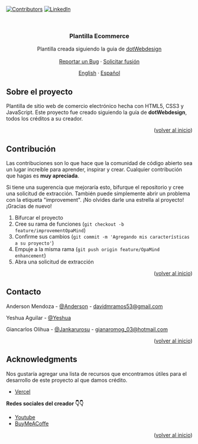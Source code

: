 <div id="top"></div>

<!-- PROJECT SHIELDS -->
[![Contributors][contributors-shield]][contributors-url]
[![LinkedIn][linkedin-shield]][linkedin-url]


<!-- PROJECT LOGO -->
<br />
<div align="center">

  <h3 align="center">Plantilla Ecommerce</h3>

  <p align="center">
    Plantilla creada siguiendo la guia de <a href="#acknowledgments">dotWebdesign</a>
    <br />
    <br />
    <a href="https://github.com/AnderMendoza/Ecommerce-Template/issues/new?assignees=&labels=feature&template=bug_report_es.md&title=">Reportar un Bug</a>
    ·
    <a href="https://github.com/AnderMendoza/Ecommerce-Template/issues/new?assignees=&labels=feature&template=feature_request_es.md&title=">Solicitar fusión</a>
  </p>
  <p align="center">
    <a href="/README.md">English</a>
    ·
    <a href="/READMEes.md">Español</a>
  </p>
</div>


<!-- ABOUT THE PROJECT -->
## Sobre el proyecto

Plantilla de sitio web de comercio electrónico hecha con HTML5, CSS3 y JavaScript. Este proyecto fue creado siguiendo la guía de **dotWebdesign**, todos los créditos a su creador.

<p align="right">(<a href="#top">volver al inicio</a>)</p>


<!-- CONTRIBUTING -->
## Contribución

Las contribuciones son lo que hace que la comunidad de código abierto sea un lugar increíble para aprender, inspirar y crear. Cualquier contribución que hagas es **muy apreciada**.

Si tiene una sugerencia que mejoraría esto, bifurque el repositorio y cree una solicitud de extracción. También puede simplemente abrir un problema con la etiqueta "improvement". ¡No olvides darle una estrella al proyecto! ¡Gracias de nuevo!

1. Bifurcar el proyecto
2. Cree su rama de funciones (`git checkout -b feature/improvementOpaMind`)
3. Confirme sus cambios (`git commit -m 'Agregando mis características a su proyecto'`)
4. Empuje a la misma rama (`git push origin feature/OpaMind enhancement`)
5. Abra una solicitud de extracción

<p align="right">(<a href="#top">volver al inicio</a>)</p>


<!-- CONTACT -->
## Contacto

Anderson Mendoza - [@Anderson](https://www.linkedin.com/in/anderson-mendoza-ramos-7551141b7/) - davidmramos53@gmail.com

Yeshua Aguilar - [@Yeshua](https://github.com/yeshua-aguilar)

Giancarlos Olihua - [@Jankarurosu](https://github.com/Jankarurosu) - gianaromog_03@hotmail.com

<p align="right">(<a href="#top">volver al inicio</a>)</p>


<!-- ACKNOWLEDGMENTS -->
## Acknowledgments

Nos gustaría agregar una lista de recursos que encontramos útiles para el desarrollo de este proyecto al que damos crédito.

* [Vercel](https://vercel.com/)

**Redes sociales del creador 👇👇**
* [Youtube](https://www.youtube.com/@dotWebdesigns/featured)
* [BuyMeACoffe](https://www.buymeacoffee.com/dotwebdesign)

<p align="right">(<a href="#top">volver al inicio</a>)</p>


<!-- MARKDOWN LINKS & IMAGES -->
<!-- https://www.markdownguide.org/basic-syntax/#reference-style-links -->
[contributors-shield]: https://img.shields.io/badge/CONTRIBUTORS-3-green?style=for-the-badge
[contributors-url]: https://github.com/AnderMendoza/Ecommerce-Template/graphs/contributors
[linkedin-shield]: https://img.shields.io/badge/-LinkedIn-black.svg?style=for-the-badge&logo=linkedin&colorB=555
[linkedin-url]: https://www.linkedin.com/in/anderson-mendoza-ramos-7551141b7/